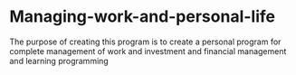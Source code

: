 # Managing-work-and-personal-life
The purpose of creating this program is to create a personal program for complete management of work and investment and financial management and learning programming
